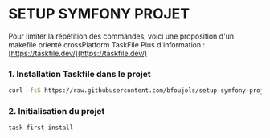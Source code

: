 # SETUP SYMFONY PROJET

Pour limiter la répétition des commandes, voici une proposition d'un makefile orienté crossPlatform TaskFile
Plus d'information : [https://taskfile.dev/](https://taskfile.dev/)

### 1. Installation Taskfile dans le projet

```bash
curl -fsS https://raw.githubusercontent.com/bfoujols/setup-symfony-projet/main/Taskfile.yaml
```

### 2. Initialisation du projet 

```bash
task first-install
```